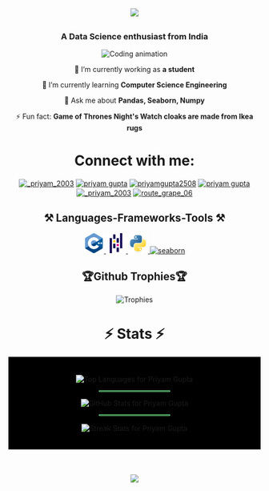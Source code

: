 <h1 align="center">
    <img src="https://readme-typing-svg.herokuapp.com/?font=Righteous&size=35&center=true&vCenter=true&width=500&height=70&duration=4000&lines=Hi+There!+👋;+I'm+Priyam+Gupta!;" />
</h1>
<h3 align="center">A Data Science enthusiast from India</h3>

<div align="center">
  <img alt="Coding animation" width="400" src="https://i.pinimg.com/originals/81/17/8b/81178b47a8598f0c81c4799f2cdd4057.gif">
</div>

<div align="center">
    
  🔭 I’m currently working as **a student**<br>
    
  🌱 I’m currently learning **Computer Science Engineering**<br>
  
  💬 Ask me about **Pandas, Seaborn, Numpy**<br>
  
  ⚡ Fun fact: **Game of Thrones Night's Watch cloaks are made from Ikea rugs**
</div>

<h1 align="center">Connect with me:</h1>

<p align="center">
    <a href="https://twitter.com/_priyam_2003" target="blank"><img align="center" src="https://raw.githubusercontent.com/rahuldkjain/github-profile-readme-generator/master/src/images/icons/Social/twitter.svg" alt="_priyam_2003" height="30" width="40" /></a>
  <a href="https://www.linkedin.com/in/priyam18124" target="blank"><img align="center" src="https://raw.githubusercontent.com/rahuldkjain/github-profile-readme-generator/master/src/images/icons/Social/linked-in-alt.svg" alt="priyam gupta" height="30" width="40" /></a>
  <a href="https://kaggle.com/priyamgupta2508" target="blank"><img align="center" src="https://raw.githubusercontent.com/rahuldkjain/github-profile-readme-generator/master/src/images/icons/Social/kaggle.svg" alt="priyamgupta2508" height="30" width="40" /></a>
  <a href="https://facebook.com/priyamgupta" target="blank"><img align="center" src="https://raw.githubusercontent.com/rahuldkjain/github-profile-readme-generator/master/src/images/icons/Social/facebook.svg" alt="priyam gupta" height="30" width="40" /></a>
  <a href="https://www.instagram.com/_priyam_2003" target="blank"><img align="center" src="https://raw.githubusercontent.com/rahuldkjain/github-profile-readme-generator/master/src/images/icons/Social/instagram.svg" alt="_priyam_2003" height="30" width="40" /></a>
    <a href="https://www.codechef.com/users/route_grape_06" target="blank"><img align="center" src="https://cdn.jsdelivr.net/npm/simple-icons@3.1.0/icons/codechef.svg" alt="route_grape_06" height="30" width="40" /></a>
</p>

<h2 align="center">⚒️ Languages-Frameworks-Tools ⚒️</h2>
<p align="center"> 
  <a href="https://www.w3schools.com/cpp/" target="_blank" rel="noreferrer"> 
    <img src="https://raw.githubusercontent.com/devicons/devicon/master/icons/cplusplus/cplusplus-original.svg" alt="cplusplus" width="40" height="40"/> 
  </a> 
  <a href="https://pandas.pydata.org/" target="_blank" rel="noreferrer"> 
    <img src="https://raw.githubusercontent.com/devicons/devicon/2ae2a900d2f041da66e950e4d48052658d850630/icons/pandas/pandas-original.svg" alt="pandas" width="40" height="40"/> 
  </a> 
  <a href="https://www.python.org" target="_blank" rel="noreferrer"> 
    <img src="https://raw.githubusercontent.com/devicons/devicon/master/icons/python/python-original.svg" alt="python" width="40" height="40"/> 
  </a> 
  <a href="https://seaborn.pydata.org/" target="_blank" rel="noreferrer"> 
    <img src="https://seaborn.pydata.org/_images/logo-mark-lightbg.svg" alt="seaborn" width="40" height="40"/> 
  </a> 
</p>

<div align="center">
    <h2>🏆Github Trophies🏆</h2>
    <img alt="Trophies" src="https://github-profile-trophy.vercel.app/?username=PriyamG2508&theme=radical&no-frame=false&no-bg=true&margin-w=4"/>
</div>

<h1 align="center">⚡ Stats ⚡</h1>
<div align="center" style="background-color: black; padding: 20px;">

  <p>
      <img align="center" src="https://github-readme-stats.vercel.app/api/top-langs?username=PriyamG2508&show_icons=true&locale=en&layout=compact&theme=dark" alt="Top Languages for Priyam Gupta" />
  </p>
  
<hr style="border: 1px solid #79ff97; width: 30%;">

<img width="550px" src="https://github-readme-stats.vercel.app/api?username=PriyamG2508&show_icons=true&theme=radical&count_private=true&hide_border=true&title_color=39FF14&icon_color=4ADEDE&bg_color=0D111700&text_color=4ADEDE&custom_title=My+GitHub+Stats" alt="GitHub Stats for Priyam Gupta" />

<hr style="border: 1px solid #79ff97; width: 30%;">

<p>
    <img align="center" src="http://github-readme-streak-stats.herokuapp.com?user=PriyamG2508&hide_border=true&background=000000&border=000000&fire=0FFF50&sideNums=FC6401&currStreakLabel=4ADEDE&currStreakNum=4ADEDE&sideLabels=4ADEDE&dates=4ADEDE&stroke=4ADEDE" alt="Streak Stats for Priyam Gupta" />
</p>

</div>

<h1 align="center">
    <img src="https://readme-typing-svg.herokuapp.com/?font=Righteous&size=35&center=true&vCenter=true&width=500&height=70&duration=4000&lines=Thanks+for+Visiting!+✌️;+Just+ping+me+up+on+Linkedin;+I'm+always+down+to+colab+😊" />
</h1>
